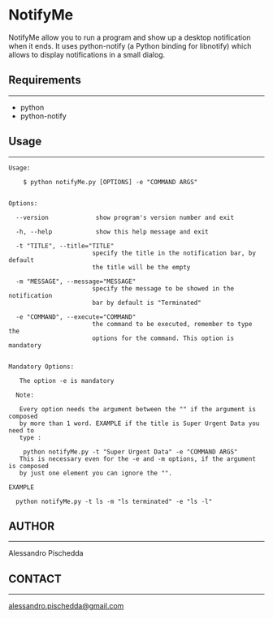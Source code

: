 NotifyMe
========

NotifyMe allow you to run a program and show up a desktop notification when it ends. It uses python-notify (a Python binding for libnotify) which allows to display notifications in a small dialog.



Requirements
------------
 ------------

* python
* python-notify


Usage
-----
 -----

	Usage:

		$ python notifyMe.py [OPTIONS] -e "COMMAND ARGS"


	Options:

	  --version             show program's version number and exit

	  -h, --help            show this help message and exit

	  -t "TITLE", --title="TITLE"
         	               specify the title in the notification bar, by default
         	               the title will be the empty

	  -m "MESSAGE", --message="MESSAGE"
         	               specify the message to be showed in the notification
         	               bar by default is "Terminated"

  	  -e "COMMAND", --execute="COMMAND"
         	               the command to be executed, remember to type the
         	               options for the command. This option is mandatory


  	Mandatory Options:

	   The option -e is mandatory

	  Note:

	   Every option needs the argument between the "" if the argument is composed
	   by more than 1 word. EXAMPLE if the title is Super Urgent Data you need to
	   type : 

		python notifyMe.py -t "Super Urgent Data" -e "COMMAND ARGS" 
	   This is necessary even for the -e and -m options, if the argument is composed
	   by just one element you can ignore the "".

	EXAMPLE

	  python notifyMe.py -t ls -m "ls terminated" -e "ls -l"

AUTHOR
------
 ------

Alessandro Pischedda


CONTACT
-------
 -------
alessandro.pischedda@gmail.com
